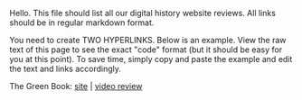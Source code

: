 Hello. This file should list all our digital history website reviews. All links should be in regular markdown format.

You need to create TWO HYPERLINKS. Below is an example. View the raw text of this page to see the exact "code" format (but it should be easy for you at this point). To save time, simply copy and paste the example and edit the text and links accordingly.

The Green Book: [site](http://publicdomain.nypl.org/greenbook-map/) | [video review](https://www.youtube.com/watch?v=C7tGm8KU7uA)
